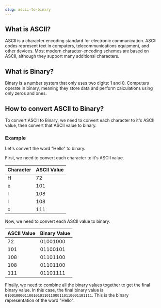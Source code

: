 ```yaml
---
slug: ascii-to-binary
---
```


## What is ASCII?

ASCII is a character encoding standard for electronic communication. ASCII codes represent text in computers, telecommunications equipment, and other devices. Most modern character-encoding schemes are based on ASCII, although they support many additional characters.

## What is Binary?

Binary is a number system that only uses two digits: 1 and 0. Computers operate in binary, meaning they store data and perform calculations using only zeros and ones.

## How to convert ASCII to Binary?

To convert ASCII to Binary, we need to convert each character to it's ASCII value, then convert that ASCII value to binary.

### Example

Let's convert the word "Hello" to binary.

First, we need to convert each character to it's ASCII value.

| Character | ASCII Value |
| --------- | ----------- |
| H         | 72          |
| e         | 101         |
| l         | 108         |
| l         | 108         |
| o         | 111         |

Now, we need to convert each ASCII value to binary.

| ASCII Value | Binary Value |
| ----------- | ------------ |
| 72          | 01001000     |
| 101         | 01100101     |
| 108         | 01101100     |
| 108         | 01101100     |
| 111         | 01101111     |

Finally, we need to combine all the binary values together to get the final binary value. In this case, the final binary value is `0100100001100101011011000110110001101111`. This is the binary representation of the word "Hello".
